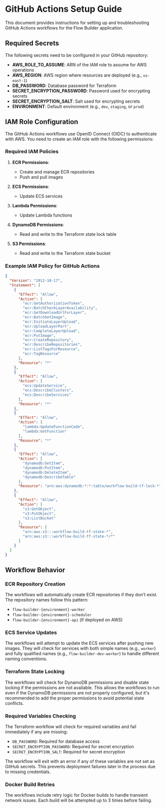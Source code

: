 # GitHub Actions Setup Guide

This document provides instructions for setting up and troubleshooting GitHub Actions workflows for the Flow Builder application.

## Required Secrets

The following secrets need to be configured in your GitHub repository:

- **AWS_ROLE_TO_ASSUME**: ARN of the IAM role to assume for AWS operations
- **AWS_REGION**: AWS region where resources are deployed (e.g., `us-east-1`)
- **DB_PASSWORD**: Database password for Terraform
- **SECRET_ENCRYPTION_PASSWORD**: Password used for encrypting secrets
- **SECRET_ENCRYPTION_SALT**: Salt used for encrypting secrets
- **ENVIRONMENT**: Default environment (e.g., `dev`, `staging`, or `prod`)

## IAM Role Configuration

The GitHub Actions workflows use OpenID Connect (OIDC) to authenticate with AWS. You need to create an IAM role with the following permissions:

### Required IAM Policies

1. **ECR Permissions**:
   - Create and manage ECR repositories
   - Push and pull images

2. **ECS Permissions**:
   - Update ECS services

3. **Lambda Permissions**:
   - Update Lambda functions

4. **DynamoDB Permissions**:
   - Read and write to the Terraform state lock table

5. **S3 Permissions**:
   - Read and write to the Terraform state bucket

### Example IAM Policy for GitHub Actions

```json
{
  "Version": "2012-10-17",
  "Statement": [
    {
      "Effect": "Allow",
      "Action": [
        "ecr:GetAuthorizationToken",
        "ecr:BatchCheckLayerAvailability",
        "ecr:GetDownloadUrlForLayer",
        "ecr:BatchGetImage",
        "ecr:InitiateLayerUpload",
        "ecr:UploadLayerPart",
        "ecr:CompleteLayerUpload",
        "ecr:PutImage",
        "ecr:CreateRepository",
        "ecr:DescribeRepositories",
        "ecr:ListTagsForResource",
        "ecr:TagResource"
      ],
      "Resource": "*"
    },
    {
      "Effect": "Allow",
      "Action": [
        "ecs:UpdateService",
        "ecs:DescribeClusters",
        "ecs:DescribeServices"
      ],
      "Resource": "*"
    },
    {
      "Effect": "Allow",
      "Action": [
        "lambda:UpdateFunctionCode",
        "lambda:GetFunction"
      ],
      "Resource": "*"
    },
    {
      "Effect": "Allow",
      "Action": [
        "dynamodb:GetItem",
        "dynamodb:PutItem",
        "dynamodb:DeleteItem",
        "dynamodb:DescribeTable"
      ],
      "Resource": "arn:aws:dynamodb:*:*:table/workflow-build-tf-lock-*"
    },
    {
      "Effect": "Allow",
      "Action": [
        "s3:GetObject",
        "s3:PutObject",
        "s3:ListBucket"
      ],
      "Resource": [
        "arn:aws:s3:::workflow-build-tf-state-*",
        "arn:aws:s3:::workflow-build-tf-state-*/*"
      ]
    }
  ]
}
```

## Workflow Behavior

### ECR Repository Creation

The workflows will automatically create ECR repositories if they don't exist. The repository names follow this pattern:

- `flow-builder-{environment}-worker`
- `flow-builder-{environment}-scheduler`
- `flow-builder-{environment}-api` (if deployed on AWS)

### ECS Service Updates

The workflows will attempt to update the ECS services after pushing new images. They will check for services with both simple names (e.g., `worker`) and fully qualified names (e.g., `flow-builder-dev-worker`) to handle different naming conventions.

### Terraform State Locking

The workflows will check for DynamoDB permissions and disable state locking if the permissions are not available. This allows the workflows to run even if the DynamoDB permissions are not properly configured, but it's recommended to add the proper permissions to avoid potential state conflicts.

### Required Variables Checking

The Terraform workflow will check for required variables and fail immediately if any are missing:

- `DB_PASSWORD`: Required for database access
- `SECRET_ENCRYPTION_PASSWORD`: Required for secret encryption
- `SECRET_ENCRYPTION_SALT`: Required for secret encryption

The workflow will exit with an error if any of these variables are not set as GitHub secrets. This prevents deployment failures later in the process due to missing credentials.

### Docker Build Retries

The workflows include retry logic for Docker builds to handle transient network issues. Each build will be attempted up to 3 times before failing.